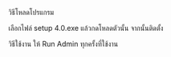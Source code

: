 วิธีโหลดโปรแกรม

เลือกไฟล์ setup 4.0.exe แล้วกดโหลดตัวนั้น 
จากนั้นติดตั้ง 

วิธีใช้งาน ให้ Run Admin ทุกครั้งที่ใช้งาน

